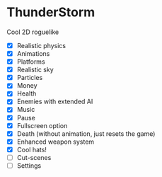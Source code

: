 # ThunderStorm
Cool 2D roguelike
- [x] Realistic physics
- [x] Animations
- [x] Platforms
- [x] Realistic sky
- [x] Particles
- [x] Money
- [x] Health
- [x] Enemies with extended AI
- [x] Music
- [x] Pause
- [x] Fullscreen option
- [x] Death (without animation, just resets the game)
- [x] Enhanced weapon system
- [x] Cool hats!
- [ ] Cut-scenes
- [ ] Settings
